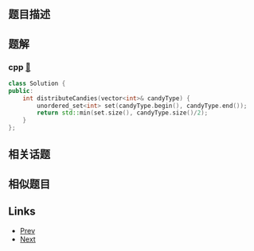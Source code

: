 
# [](https://leetcode-cn.com/problems/distribute-candies)

## 题目描述



## 题解

### cpp [🔗](distribute-candies.cpp) 
```cpp
class Solution {
public:
    int distributeCandies(vector<int>& candyType) {
        unordered_set<int> set(candyType.begin(), candyType.end());
        return std::min(set.size(), candyType.size()/2);    
    }
};
```


## 相关话题



## 相似题目



## Links

- [Prev](../subarray-sum-equals-k/README.md) 
- [Next](../kill-process/README.md) 

